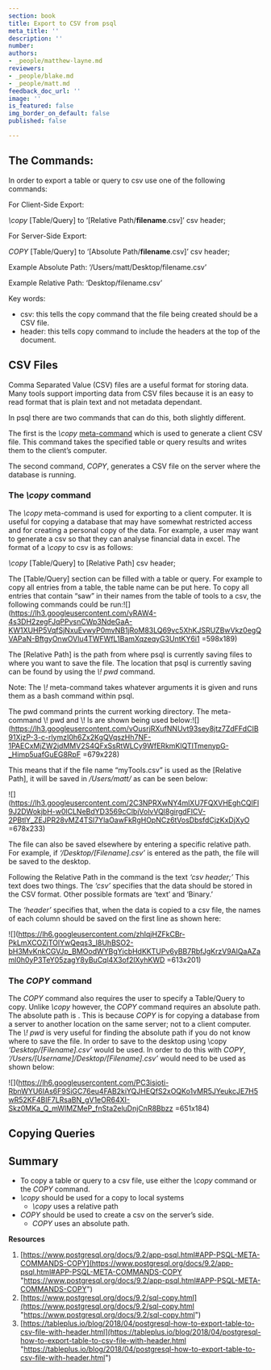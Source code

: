 ```yaml
---
section: book
title: Export to CSV from psql
meta_title: ''
description: ''
number: 
authors:
- _people/matthew-layne.md
reviewers:
- _people/blake.md
- _people/matt.md
feedback_doc_url: ''
image: ''
is_featured: false
img_border_on_default: false
published: false

---
```

## **The Commands:**

In order to export a table or query to csv use one of the following commands:

For Client-Side Export:

_\\copy_ \[Table/Query\] to ‘\[Relative Path/**filename**.csv\]’ csv header;

For Server-Side Export:

_COPY_ \[Table/Query\] to ‘\[Absolute Path/**filename**.csv\]’ csv header;

Example Absolute Path: ‘/Users/matt/Desktop/filename.csv’

Example Relative Path: ‘Desktop/filename.csv’

Key words:

* csv: this tells the copy command that the file being created should be a CSV file.
* header: this tells copy command to include the headers at the top of the document.

## **CSV Files**

Comma Separated Value (CSV) files are a useful format for storing data. Many tools support importing data from CSV files because it is an easy to read format that is plain text and not metadata dependant.

In psql there are two commands that can do this, both slightly different.

The first is the _\\copy_ [meta-command](https://chartio.com/resources/tutorials/how-to-list-databases-and-tables-in-postgresql-using-psql/) which is used to generate a client CSV file. This command takes the specified table or query results and writes them to the client’s computer.

The second command, _COPY_, generates a CSV file on the server where the database is running.

### **The _\\copy_ command**

The _\\copy_ meta-command is used for exporting to a client computer. It is useful for copying a database that may have somewhat restricted access and for creating a personal copy of the data. For example, a user may want to generate a csv so that they can analyse financial data in excel. The format of a _\\copy_ to csv is as follows:

_\\copy_ \[Table/Query\] to \[Relative Path\] csv header;

The \[Table/Query\] section can be filled with a table or query. For example to copy all entries from a table, the table name can be put here. To copy all entries that contain “saw” in their names from the table of tools to a csv, the following commands could be run:![](https://lh3.googleusercontent.com/yRAW4-4s3DH2zegFJqPPvsnCWp3NdeGaA-KW1XUHP5VqfSjNxuEvwyP0mvNB1jRoM83LQ69vc5XhKJSRUZBwVkz0egQVAPaN-BftgyOnwOVlu4TWFWfL1BamXqzeqyG3UntKY6i1 =598x189)

The \[Relative Path\] is the path from where psql is currently saving files to where you want to save the file. The location that psql is currently saving can be found by using the _\\! pwd_ command.

Note: The _\\!_ meta-command takes whatever arguments it is given and runs them as a bash command within psql.

The pwd command prints the current working directory. The meta-command \\! pwd and \\! ls are shown being used below:![](https://lh3.googleusercontent.com/vOusrjRXufNNUvt93sey8jtz7ZdFFdCIB91XjzP-3-c-rlymzI0h6Zx2KgQVqszHh7NF-1PAECxMjZW2jdMMV2S4QFxSsRtWLCy9WfERkmKlQTITmenypG-_Himp5uafGuEG8RpF =679x228)

This means that if the file name “myTools.csv” is used as the \[Relative Path\], it will be saved in _/Users/matt/_ as can be seen below:

![](https://lh3.googleusercontent.com/2C3NPRXwNY4mlXU7FQXVHEghCQlFl9J2DWokjbH-w0lCLNeBdYD3569cClbjVolvVQl8girgdFlCV-2PBtlY_ZEJPR28vMZ4TSl7YlaOawFkRgHOpNCz6tVosDbsfdCjzKxDjXyO =678x233)

The file can also be saved elsewhere by entering a specific relative path. For example, if _‘/Desktop/\[Filename\].csv’_ is entered as the path, the file will be saved to the desktop.

Following the Relative Path in the command is the text _‘csv header;’_ This text does two things. The _‘csv’_ specifies that the data should be stored in the CSV format. Other possible formats are ‘text’ and ‘Binary.’

The _‘header’_ specifies that, when the data is copied to a csv file, the names of each column should be saved on the first line as shown here:

![](https://lh6.googleusercontent.com/zhIqjHZFkCBr-PkLmXCOZjTOlYwQeqs3_I8UhBSO2-bH3MvKnkCGVJp_BMOodWYBgYjcbHdKKTUPv6yBB7RbfJgKrzV9AlQaAZaml0h0yP3TeY05zagY8yBuCql4X3of2lXyhKWD =613x201)

### **The _COPY_ command**

The _COPY_ command also requires the user to specify a Table/Query to copy. Unlike _\\copy_ however, the _COPY_ command requires an absolute path. The absolute path is . This is because _COPY_ is for copying a database from a server to another location on the same server; not to a client computer. The _\\! pwd_ is very useful for finding the absolute path if you do not know where to save the file. In order to save to the desktop using \\copy _‘Desktop/\[Filename\].csv’_ would be used. In order to do this with _COPY_, _‘/Users/\[Username\]/Desktop/\[Filename\].csv’_ would need to be used as shown below:

![](https://lh6.googleusercontent.com/PC3isioti-RbnWYU6IAs6F9SiGC76eu4FAB2kiYQJHEQfS2xOQKo1vMR5JYeukcJE7H5wR52KF4BIF7LRsaBN_gV1eOR64XI-Skz0MKa_Q_mWlMZMeP_fnSta2eluDnjCnR8Bbzz =651x184)

## **Copying Queries**

## **Summary**

* To copy a table or query to a csv file, use either the _\\copy_ command or the _COPY_ command.
* _\\copy_ should be used for a copy to local systems
  * _\\copy_ uses a relative path
* _COPY_ should be used to create a csv on the server’s side.
  * _COPY_ uses an absolute path.

**Resources**

1. [https://www.postgresql.org/docs/9.2/app-psql.html#APP-PSQL-META-COMMANDS-COPY](https://www.postgresql.org/docs/9.2/app-psql.html#APP-PSQL-META-COMMANDS-COPY "https://www.postgresql.org/docs/9.2/app-psql.html#APP-PSQL-META-COMMANDS-COPY")
2. [https://www.postgresql.org/docs/9.2/sql-copy.html](https://www.postgresql.org/docs/9.2/sql-copy.html "https://www.postgresql.org/docs/9.2/sql-copy.html")
3. [https://tableplus.io/blog/2018/04/postgresql-how-to-export-table-to-csv-file-with-header.html](https://tableplus.io/blog/2018/04/postgresql-how-to-export-table-to-csv-file-with-header.html "https://tableplus.io/blog/2018/04/postgresql-how-to-export-table-to-csv-file-with-header.html")